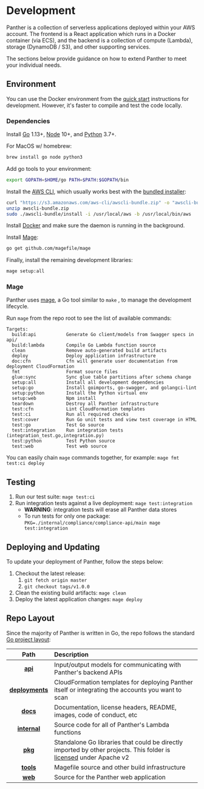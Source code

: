 # Development

Panther is a collection of serverless applications deployed within your AWS account. The frontend is a React application which runs in a Docker container \(via ECS\), and the backend is a collection of compute \(Lambda\), storage \(DynamoDB / S3\), and other supporting services.

The sections below provide guidance on how to extend Panther to meet your individual needs.

## Environment

You can use the Docker environment from the [quick start](../quick-start.md#deployment) instructions for development. However, it's faster to compile and test the code locally.

### Dependencies

Install [Go](https://golang.org/doc/install#install) 1.13+, [Node](https://nodejs.org/en/download/) 10+, and [Python](https://www.python.org/downloads/) 3.7+.

For MacOS w/ homebrew:

```bash
brew install go node python3
```

Add go tools to your environment:

```bash
export GOPATH=$HOME/go PATH=$PATH:$GOPATH/bin
```

Install the [AWS CLI](https://docs.aws.amazon.com/cli/latest/userguide/install-cliv1.html), which usually works best with the [bundled installer](https://docs.aws.amazon.com/cli/latest/userguide/install-bundle.html):

```bash
curl "https://s3.amazonaws.com/aws-cli/awscli-bundle.zip" -o "awscli-bundle.zip"
unzip awscli-bundle.zip
sudo ./awscli-bundle/install -i /usr/local/aws -b /usr/local/bin/aws
```

Install [Docker](https://docs.docker.com/install/) and make sure the daemon is running in the background.

Install [Mage](https://magefile.org/#installation):

```bash
go get github.com/magefile/mage
```

Finally, install the remaining development libraries:

```bash
mage setup:all
```

### Mage

Panther uses [mage](https://magefile.org/), a Go tool similar to `make` , to manage the development lifecycle.

Run `mage` from the repo root to see the list of available commands:

```text
Targets:
  build:api           Generate Go client/models from Swagger specs in api/
  build:lambda        Compile Go Lambda function source
  clean               Remove auto-generated build artifacts
  deploy              Deploy application infrastructure
  doc:cfn             Cfn will generate user documentation from deployment CloudFormation
  fmt                 Format source files
  glue:sync           Sync glue table partitions after schema change
  setup:all           Install all development dependencies
  setup:go            Install goimports, go-swagger, and golangci-lint
  setup:python        Install the Python virtual env
  setup:web           Npm install
  teardown            Destroy all Panther infrastructure
  test:cfn            Lint CloudFormation templates
  test:ci             Run all required checks
  test:cover          Run Go unit tests and view test coverage in HTML
  test:go             Test Go source
  test:integration    Run integration tests (integration_test.go,integration.py)
  test:python         Test Python source
  test:web            Test web source
```

You can easily chain `mage` commands together, for example: `mage fmt test:ci deploy`

## Testing

1. Run our test suite: `mage test:ci`
2. Run integration tests against a live deployment: `mage test:integration`
   * **WARNING**: integration tests will erase all Panther data stores
   * To run tests for only one package: `PKG=./internal/compliance/compliance-api/main mage test:integration`

## Deploying and Updating

To update your deployment of Panther, follow the steps below:

1. Checkout the latest release:
   1. `git fetch origin master`
   2. `git checkout tags/v1.0.0`
2. Clean the existing build artifacts: `mage clean`
3. Deploy the latest application changes: `mage deploy`

## Repo Layout

Since the majority of Panther is written in Go, the repo follows the standard [Go project layout](https://github.com/golang-standards/project-layout):

| Path | Description |
| :---: | :--- |
| [**api**](https://github.com/panther-labs/panther/tree/master/api) | Input/output models for communicating with Panther's backend APIs |
| [**deployments**](https://github.com/panther-labs/panther/tree/master/deployments) | CloudFormation templates for deploying Panther itself or integrating the accounts you want to scan |
| [**docs**](https://github.com/panther-labs/panther/tree/master/docs) | Documentation, license headers, README, images, code of conduct, etc |
| [**internal**](https://github.com/panther-labs/panther/tree/master/internal) | Source code for all of Panther's Lambda functions |
| [**pkg**](https://github.com/panther-labs/panther/tree/master/pkg) | Standalone Go libraries that could be directly imported by other projects. This folder is [licensed](https://github.com/panther-labs/panther/blob/master/LICENSE) under Apache v2 |
| [**tools**](https://github.com/panther-labs/panther/tree/master/tools) | Magefile source and other build infrastructure |
| [**web**](https://github.com/panther-labs/panther/tree/master/web) | Source for the Panther web application |

